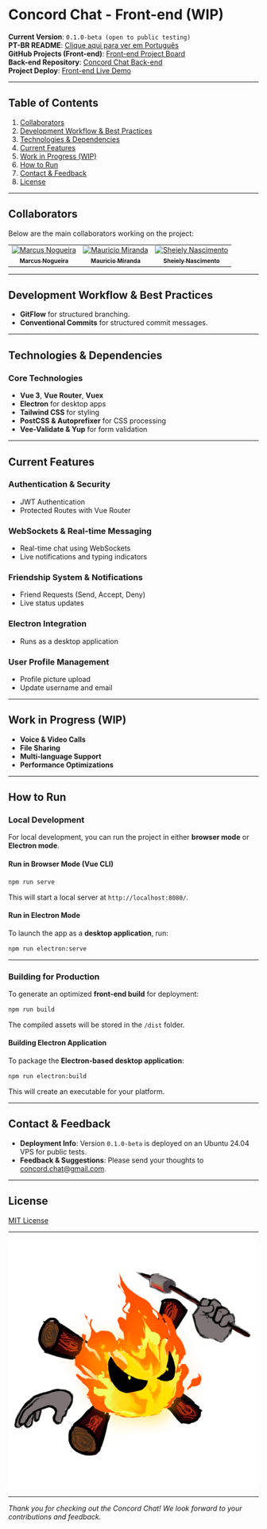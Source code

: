 # **Concord Chat - Front-end (WIP)**

**Current Version**: `0.1.0-beta (open to public testing)`  
**PT-BR README**: [Clique aqui para ver em Português](./README-PTBR.md)  
**GitHub Projects (Front-end)**: [Front-end Project Board](https://github.com/mmiiranda/concord)  
**Back-end Repository**: [Concord Chat Back-end](http://github.com/marcusnogueiraa/concord)  
**Project Deploy**: [Front-end Live Demo](http://164.68.101.141:8081/)  

---

## **Table of Contents**
1. [Collaborators](#collaborators)  
2. [Development Workflow & Best Practices](#development-workflow--best-practices)  
3. [Technologies & Dependencies](#technologies--dependencies)  
4. [Current Features](#current-features)  
5. [Work in Progress (WIP)](#work-in-progress-wip)  
6. [How to Run](#how-to-run)  
7. [Contact & Feedback](#contact--feedback)  
8. [License](#license)  

---

## **Collaborators**

Below are the main collaborators working on the project:

<table>
  <tr>
    <td align="center">
      <a href="https://github.com/marcusnogueiraa">
        <img src="https://avatars.githubusercontent.com/marcusnogueiraa" width="100px;" alt="Marcus Nogueira"/>
        <br /><sub><b>Marcus Nogueira</b></sub>
      </a>
    </td>
    <td align="center">
      <a href="https://github.com/mmiiranda">
        <img src="https://avatars.githubusercontent.com/mmiiranda" width="100px;" alt="Mauricio Miranda"/>
        <br /><sub><b>Mauricio Miranda</b></sub>
      </a>
    </td>
    <td align="center">
      <a href="https://github.com/sheiely">
        <img src="https://avatars.githubusercontent.com/sheiely" width="100px;" alt="Sheiely Nascimento"/>
        <br /><sub><b>Sheiely Nascimento</b></sub>
      </a>
    </td>
  </tr>
</table>

---

## **Development Workflow & Best Practices**

- **GitFlow** for structured branching.
- **Conventional Commits** for structured commit messages.

---

## **Technologies & Dependencies**

### **Core Technologies**
- **Vue 3**, **Vue Router**, **Vuex**  
- **Electron** for desktop apps  
- **Tailwind CSS** for styling  
- **PostCSS & Autoprefixer** for CSS processing  
- **Vee-Validate & Yup** for form validation  

---

## **Current Features**

### **Authentication & Security**
- JWT Authentication
- Protected Routes with Vue Router

### **WebSockets & Real-time Messaging**
- Real-time chat using WebSockets
- Live notifications and typing indicators

### **Friendship System & Notifications**
- Friend Requests (Send, Accept, Deny)
- Live status updates

### **Electron Integration**
- Runs as a desktop application

### **User Profile Management**
- Profile picture upload  
- Update username and email  

---

## **Work in Progress (WIP)**

- **Voice & Video Calls**  
- **File Sharing**  
- **Multi-language Support**  
- **Performance Optimizations**  

---
## **How to Run**

### **Local Development**
For local development, you can run the project in either **browser mode** or **Electron mode**.

#### **Run in Browser Mode (Vue CLI)**
```bash
npm run serve
```
This will start a local server at `http://localhost:8080/`.

#### **Run in Electron Mode**
To launch the app as a **desktop application**, run:
```bash
npm run electron:serve
```

---

### **Building for Production**
To generate an optimized **front-end build** for deployment:
```bash
npm run build
```
The compiled assets will be stored in the `/dist` folder.

#### **Building Electron Application**
To package the **Electron-based desktop application**:
```bash
npm run electron:build
```
This will create an executable for your platform.

---



## Contact & Feedback

- **Deployment Info**: Version `0.1.0-beta` is deployed on an Ubuntu 24.04 VPS for public tests.  
- **Feedback & Suggestions**: Please send your thoughts to [concord.chat@gmail.com](mailto:concord.chat@gmail.com).

---

## License

[MIT License](https://opensource.org/licenses/MIT) 

---

<img src="./src/assets/LoginImage.png" alt="Concord Art" width="500"/>


---  
*Thank you for checking out the Concord Chat! We look forward to your contributions and feedback.*
